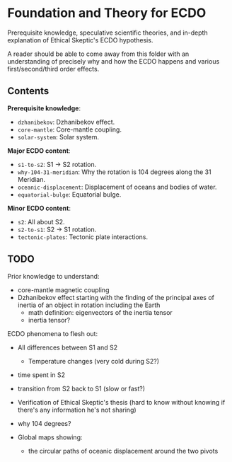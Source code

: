 # Foundation and Theory for ECDO

Prerequisite knowledge, speculative scientific theories, and in-depth explanation of Ethical Skeptic's ECDO hypothesis.

A reader should be able to come away from this folder with an understanding of precisely why and how the ECDO happens and various first/second/third order effects.

## Contents

**Prerequisite knowledge**:
- `dzhanibekov`: Dzhanibekov effect.
- `core-mantle`: Core-mantle coupling.
- `solar-system`: Solar system.

**Major ECDO content**:
- `s1-to-s2`: S1 -> S2 rotation.
- `why-104-31-meridian`: Why the rotation is 104 degrees along the 31 Meridian.
- `oceanic-displacement`: Displacement of oceans and bodies of water.
- `equatorial-bulge`: Equatorial bulge.

**Minor ECDO content**:
- `s2`: All about S2.
- `s2-to-s1`: S2 -> S1 rotation.
- `tectonic-plates`: Tectonic plate interactions.

## TODO

Prior knowledge to understand:
- core-mantle magnetic coupling
- Dzhanibekov effect starting with the finding of the principal axes of inertia of an object in rotation including the Earth
    - math definition: eigenvectors of the inertia tensor
    - inertia tensor?

ECDO phenomena to flesh out:
- All differences between S1 and S2
    - Temperature changes (very cold during S2?)
- time spent in S2
- transition from S2 back to S1 (slow or fast?)
- Verification of Ethical Skeptic's thesis (hard to know without knowing if there's any information he's not sharing)
- why 104 degrees?

- Global maps showing:
    - the circular paths of oceanic displacement around the two pivots